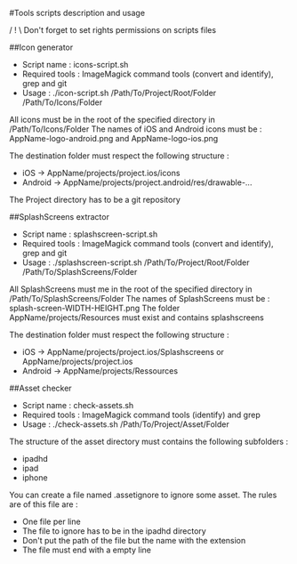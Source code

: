 #Tools scripts description and usage

/ ! \ Don't forget to set rights permissions on scripts files

##Icon generator

- Script name : icons-script.sh
- Required tools : ImageMagick command tools (convert and identify), grep and git
- Usage : ./icon-script.sh /Path/To/Project/Root/Folder /Path/To/Icons/Folder

All icons must be in the root of the specified directory in /Path/To/Icons/Folder
The names of iOS and Android icons must be : AppName-logo-android.png and AppName-logo-ios.png
 
The destination folder must respect the following structure :
- iOS -> AppName/projects/project.ios/icons
- Android -> AppName/projects/project.android/res/drawable-...

The Project directory has to be a git repository


##SplashScreens extractor

- Script name : splashscreen-script.sh
- Required tools : ImageMagick command tools (convert and identify), grep and git
- Usage : 
    ./splashscreen-script.sh /Path/To/Project/Root/Folder /Path/To/SplashScreens/Folder

All SplashScreens must me in the root of the specified directory in /Path/To/SplashScreens/Folder
The names of SplashScreens must be : splash-screen-WIDTH-HEIGHT.png
The folder AppName/projects/Resources must exist and contains splashscreens 

The destination folder must respect the following structure :
- iOS -> AppName/projects/project.ios/Splashscreens or AppName/projects/project.ios
- Android -> AppName/projects/Ressources


##Asset checker

- Script name : check-assets.sh
- Required tools : ImageMagick command tools (identify) and grep
- Usage : 
    ./check-assets.sh /Path/To/Project/Asset/Folder

The structure of the asset directory must contains the following subfolders :
- ipadhd
- ipad
- iphone

You can create a file named .assetignore to ignore some asset.
The rules are of this file are :
- One file per line
- The file to ignore has to be in the ipadhd directory
- Don't put the path of the file but the name with the extension
- The file must end with a empty line
